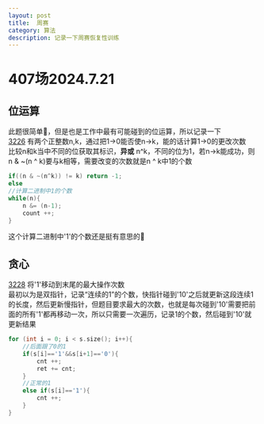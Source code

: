```yaml
---
layout: post
title:  周赛
category: 算法
description: 记录一下周赛恢复性训练
---
```


# 407场2024.7.21
## 位运算
此题很简单:frog:，但是也是工作中最有可能碰到的位运算，所以记录一下  
[3226](https://leetcode.cn/contest/weekly-contest-407/problems/number-of-bit-changes-to-make-two-integers-equal/)  有两个正整数n,k，通过把1->0能否使n->k，能的话计算1->0的更改次数  
比较n和k当中不同的位获取其标识，**异或** n^k，不同的位为1，若n->k能成功，则n & ~(n ^ k)要与k相等，需要改变的次数就是n ^ k中1的个数
```c++
if((n & ~(n^k)) != k) return -1;
else 
//计算二进制中1的个数
while(n){
    n &= (n-1);
    count ++;
}
```
这个计算二进制中'1'的个数还是挺有意思的:frog:

## 贪心
[3228](https://leetcode.cn/contest/weekly-contest-407/problems/maximum-number-of-operations-to-move-ones-to-the-end/)
将'1'移动到末尾的最大操作次数  
最初以为是双指针，记录“连续的1”的个数，快指针碰到'10'之后就更新这段连续1的长度，然后更新慢指针，但题目要求最大的次数，也就是每次碰到'10'需要把前面的所有'1'都再移动一次，所以只需要一次遍历，记录1的个数，然后碰到'10'就更新结果
```c++
for (int i = 0; i < s.size(); i++){
    //后面跟了0的1
    if(s[i]=='1'&&s[i+1]=='0'){
        cnt ++;
        ret += cnt;
    }
    //正常的1
    else if(s[i]=='1'){
        cnt ++;
    }
}
```